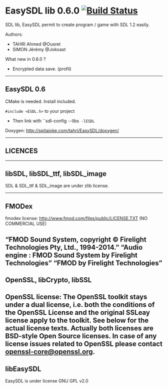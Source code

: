 EasySDL lib 0.6.0 [![Build Status](https://travis-ci.org/Ousret/EasySDL.svg)](https://travis-ci.org/Ousret/EasySDL)
===========================

SDL lib, EasySDL permit to create program / game with SDL 1.2 easily.

Authors: 
- TAHRI Ahmed @Ousret
- SIMON Jérémy @Jokoast


What new in 0.6.0 ?
- Encrypted data save. (profil)

-------------------------------------
EasySDL 0.6
-------------------------------------

CMake is needed.
Install included.

`#include <ESDL.h>` to your project
- Then link with ``sdl-config --libs` -lESDL`

Doxygen: http://spitajoke.com/tahri/EasySDL/doxygen/

-------------------------------------
LICENCES
-------------------------------------

-------------------------------------
libSDL, libSDL_ttf, libSDL_image
-------------------------------------
SDL & SDL_ttf & SDL_image are under zlib license.

-------------------------------------
FMODex
-------------------------------------
fmodex license: http://www.fmod.com/files/public/LICENSE.TXT (NO COMMERCIAL USE)

“FMOD Sound System, copyright © Firelight Technologies Pty, Ltd., 1994-2014.”
“Audio engine : FMOD Sound System by Firelight Technologies”
“FMOD by Firelight Technologies”
-------------------------------------
OpenSSL, libCrypto, libSSL
-------------------------------------
OpenSSL license: 
The OpenSSL toolkit stays under a dual license, i.e. both the conditions of
the OpenSSL License and the original SSLeay license apply to the toolkit.
See below for the actual license texts. Actually both licenses are BSD-style
Open Source licenses. In case of any license issues related to OpenSSL
please contact openssl-core@openssl.org.
-------------------------------------
libEasySDL
-------------------------------------
EasySDL is under license GNU GPL v2.0
